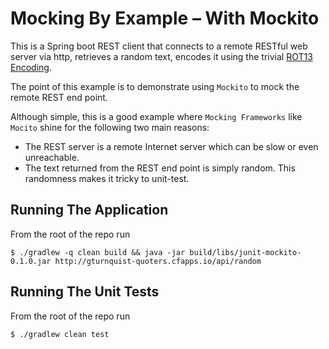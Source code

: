 # Mocking By Example – With Mockito
This is a Spring boot REST client that connects to a remote RESTful web server via http, retrieves a random text, 
encodes it using the trivial [ROT13 Encoding](https://en.wikipedia.org/wiki/ROT13).

The point of this example is to demonstrate using `Mockito` to mock the remote REST end point.

Although simple, this is a good example where `Mocking Frameworks` like `Mocito` shine for the following two main reasons:
- The REST server is a remote Internet server which can be slow or even unreachable.
- The text returned from the REST end point is simply random. This randomness makes it tricky to unit-test.
   
## Running The Application
From the root of the repo run
```
$ ./gradlew -q clean build && java -jar build/libs/junit-mockito-0.1.0.jar http://gturnquist-quoters.cfapps.io/api/random
```

## Running The Unit Tests
From the root of the repo run
```
$ ./gradlew clean test
```
